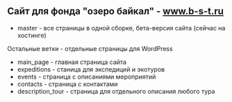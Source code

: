 ## Сайт для фонда "озеро байкал" - www.b-s-t.ru

- master - все страницы в одной сборке, бета-версия сайта (сейчас на хостинге)

Остальные ветки - отдельные страницы для WordPress
- main_page - главная страница сайта
- expeditions - станица для экспедиций и экотуров
- events - страница с описаниями мероприятий
- contacts - страница с контактами
- description_tour - страница для отдельного описания любого тура 

